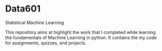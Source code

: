 # Data601
Statistical Machine Learning

This repository aims at highlight the work that I completed while learning the fundamentals of Machine Learning in python. It contains the my code for assignments, quizzes, and projects.
